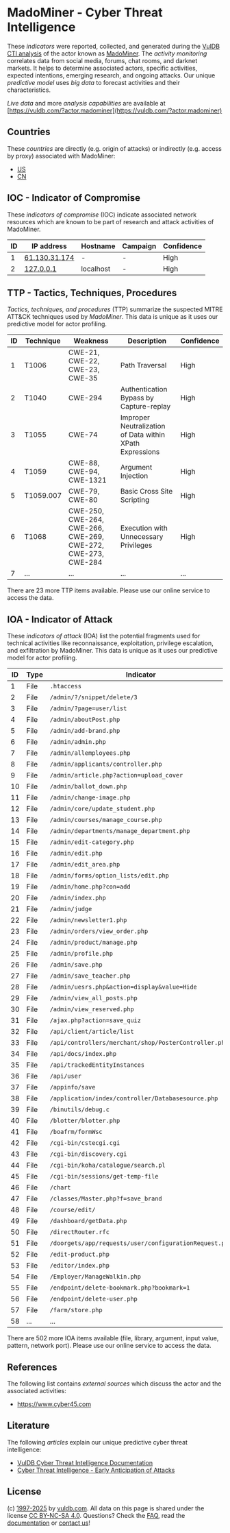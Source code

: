 # MadoMiner - Cyber Threat Intelligence

These _indicators_ were reported, collected, and generated during the [VulDB CTI analysis](https://vuldb.com/?kb.cti) of the actor known as [MadoMiner](https://vuldb.com/?actor.madominer). The _activity monitoring_ correlates data from social media, forums, chat rooms, and darknet markets. It helps to determine associated actors, specific activities, expected intentions, emerging research, and ongoing attacks. Our unique _predictive model_ uses _big data_ to forecast activities and their characteristics.

_Live data_ and more _analysis capabilities_ are available at [https://vuldb.com/?actor.madominer](https://vuldb.com/?actor.madominer)

## Countries

These _countries_ are directly (e.g. origin of attacks) or indirectly (e.g. access by proxy) associated with MadoMiner:

* [US](https://vuldb.com/?country.us)
* [CN](https://vuldb.com/?country.cn)

## IOC - Indicator of Compromise

These _indicators of compromise_ (IOC) indicate associated network resources which are known to be part of research and attack activities of MadoMiner.

ID | IP address | Hostname | Campaign | Confidence
-- | ---------- | -------- | -------- | ----------
1 | [61.130.31.174](https://vuldb.com/?ip.61.130.31.174) | - | - | High
2 | [127.0.0.1](https://vuldb.com/?ip.127.0.0.1) | localhost | - | High

## TTP - Tactics, Techniques, Procedures

_Tactics, techniques, and procedures_ (TTP) summarize the suspected MITRE ATT&CK techniques used by _MadoMiner_. This data is unique as it uses our predictive model for actor profiling.

ID | Technique | Weakness | Description | Confidence
-- | --------- | -------- | ----------- | ----------
1 | T1006 | CWE-21, CWE-22, CWE-23, CWE-35 | Path Traversal | High
2 | T1040 | CWE-294 | Authentication Bypass by Capture-replay | High
3 | T1055 | CWE-74 | Improper Neutralization of Data within XPath Expressions | High
4 | T1059 | CWE-88, CWE-94, CWE-1321 | Argument Injection | High
5 | T1059.007 | CWE-79, CWE-80 | Basic Cross Site Scripting | High
6 | T1068 | CWE-250, CWE-264, CWE-266, CWE-269, CWE-272, CWE-273, CWE-284 | Execution with Unnecessary Privileges | High
7 | ... | ... | ... | ...

There are 23 more TTP items available. Please use our online service to access the data.

## IOA - Indicator of Attack

These _indicators of attack_ (IOA) list the potential fragments used for technical activities like reconnaissance, exploitation, privilege escalation, and exfiltration by MadoMiner. This data is unique as it uses our predictive model for actor profiling.

ID | Type | Indicator | Confidence
-- | ---- | --------- | ----------
1 | File | `.htaccess` | Medium
2 | File | `/admin/?/snippet/delete/3` | High
3 | File | `/admin/?page=user/list` | High
4 | File | `/admin/aboutPost.php` | High
5 | File | `/admin/add-brand.php` | High
6 | File | `/admin/admin.php` | High
7 | File | `/admin/allemployees.php` | High
8 | File | `/admin/applicants/controller.php` | High
9 | File | `/admin/article.php?action=upload_cover` | High
10 | File | `/admin/ballot_down.php` | High
11 | File | `/admin/change-image.php` | High
12 | File | `/admin/core/update_student.php` | High
13 | File | `/admin/courses/manage_course.php` | High
14 | File | `/admin/departments/manage_department.php` | High
15 | File | `/admin/edit-category.php` | High
16 | File | `/admin/edit.php` | High
17 | File | `/admin/edit_area.php` | High
18 | File | `/admin/forms/option_lists/edit.php` | High
19 | File | `/admin/home.php?con=add` | High
20 | File | `/admin/index.php` | High
21 | File | `/admin/judge` | Medium
22 | File | `/admin/newsletter1.php` | High
23 | File | `/admin/orders/view_order.php` | High
24 | File | `/admin/product/manage.php` | High
25 | File | `/admin/profile.php` | High
26 | File | `/admin/save.php` | High
27 | File | `/admin/save_teacher.php` | High
28 | File | `/admin/uesrs.php&action=display&value=Hide` | High
29 | File | `/admin/view_all_posts.php` | High
30 | File | `/admin/view_reserved.php` | High
31 | File | `/ajax.php?action=save_quiz` | High
32 | File | `/api/client/article/list` | High
33 | File | `/api/controllers/merchant/shop/PosterController.php` | High
34 | File | `/api/docs/index.php` | High
35 | File | `/api/trackedEntityInstances` | High
36 | File | `/api/user` | Medium
37 | File | `/appinfo/save` | High
38 | File | `/application/index/controller/Databasesource.php` | High
39 | File | `/binutils/debug.c` | High
40 | File | `/blotter/blotter.php` | High
41 | File | `/boafrm/formWsc` | High
42 | File | `/cgi-bin/cstecgi.cgi` | High
43 | File | `/cgi-bin/discovery.cgi` | High
44 | File | `/cgi-bin/koha/catalogue/search.pl` | High
45 | File | `/cgi-bin/sessions/get-temp-file` | High
46 | File | `/chart` | Low
47 | File | `/classes/Master.php?f=save_brand` | High
48 | File | `/course/edit/` | High
49 | File | `/dashboard/getData.php` | High
50 | File | `/directRouter.rfc` | High
51 | File | `/doorgets/app/requests/user/configurationRequest.php` | High
52 | File | `/edit-product.php` | High
53 | File | `/editor/index.php` | High
54 | File | `/Employer/ManageWalkin.php` | High
55 | File | `/endpoint/delete-bookmark.php?bookmark=1` | High
56 | File | `/endpoint/delete-user.php` | High
57 | File | `/farm/store.php` | High
58 | ... | ... | ...

There are 502 more IOA items available (file, library, argument, input value, pattern, network port). Please use our online service to access the data.

## References

The following list contains _external sources_ which discuss the actor and the associated activities:

* https://www.cyber45.com

## Literature

The following _articles_ explain our unique predictive cyber threat intelligence:

* [VulDB Cyber Threat Intelligence Documentation](https://vuldb.com/?kb.cti)
* [Cyber Threat Intelligence - Early Anticipation of Attacks](https://www.scip.ch/en/?labs.20201022)

## License

(c) [1997-2025](https://vuldb.com/?kb.changelog) by [vuldb.com](https://vuldb.com/?kb.about). All data on this page is shared under the license [CC BY-NC-SA 4.0](https://creativecommons.org/licenses/by-nc-sa/4.0/). Questions? Check the [FAQ](https://vuldb.com/?kb.faq), read the [documentation](https://vuldb.com/?kb) or [contact us](https://vuldb.com/?contact)!
